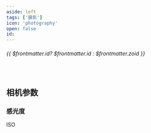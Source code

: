 ```yaml
---
aside: left
tags: ['摄影']
icon: 'photography'
open: false
id: 
---
```

 
######  {{ $frontmatter.id? $frontmatter.id : $frontmatter.zoid }}
 
<br/>
 
## 相机参数

### 感光度

ISO 